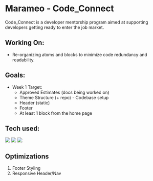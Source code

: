 # Marameo - Code_Connect

Code_Connect is a developer mentorship program aimed at supporting developers getting ready to enter the job market.

## Working On:

- Re-organizing atoms and blocks to minimize code redundancy and readability.

## Goals:

- Week 1 Target:
  - Approved Estimates (docs being worked on)
  - Theme Structure (+ repo) - Codebase setup
  - Header (static)
  - Footer
  - At least 1 block from the home page

## Tech used:

<img src="https://img.shields.io/badge/HTML5%20-%20?style=plastic&logo=html5&label=%E2%94%82&labelColor=rgba(15%2C%2066%2C%20110%2C%200.9)&color=rgba(20%2C%20132%2C%20167%2C%200.9)"> <img src="https://img.shields.io/badge/CSS3%20-%20?style=plastic&logo=css3&label=%E2%94%82&labelColor=rgba(15%2C%2066%2C%20110%2C%200.9)&color=rgba(20%2C%20132%2C%20167%2C%200.9)"/> <img src="https://img.shields.io/badge/JavaScript%20-%20?style=plastic&logo=javascript&label=%E2%94%82&labelColor=rgba(15%2C%2066%2C%20110%2C%200.9)&color=rgba(20%2C%20132%2C%20167%2C%200.9)"/>

## Optimizations

1. Footer Styling
2. Responsive Header/Nav
